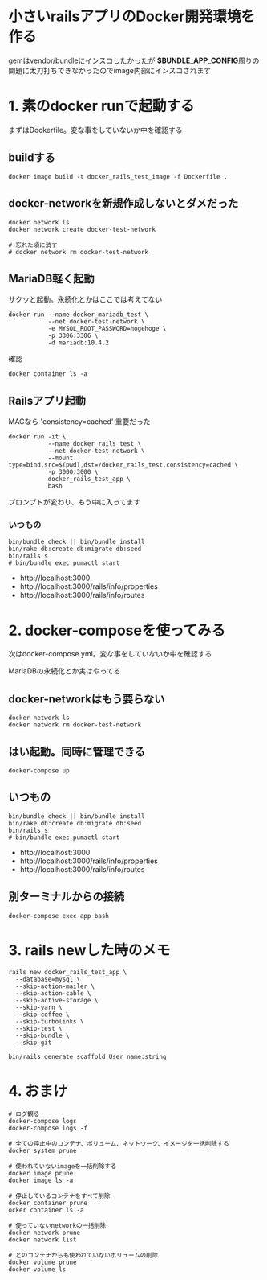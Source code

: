 # 小さいrailsアプリのDocker開発環境を作る

gemはvendor/bundleにインスコしたかったが
**$BUNDLE_APP_CONFIG**周りの問題に太刀打ちできなかったのでimage内部にインスコされます

# 1. 素のdocker runで起動する

まずはDockerfile。変な事をしていないか中を確認する

## buildする

```
docker image build -t docker_rails_test_image -f Dockerfile .
```

## docker-networkを新規作成しないとダメだった

```
docker network ls
docker network create docker-test-network

# 忘れた頃に消す
# docker network rm docker-test-network
```

## MariaDB軽く起動

サクッと起動。永続化とかはここでは考えてない

```
docker run --name docker_mariadb_test \
           --net docker-test-network \
           -e MYSQL_ROOT_PASSWORD=hogehoge \
           -p 3306:3306 \
           -d mariadb:10.4.2
```

確認

```
docker container ls -a
```

## Railsアプリ起動

MACなら 'consistency=cached' 重要だった

```
docker run -it \
           --name docker_rails_test \
           --net docker-test-network \
           --mount type=bind,src=$(pwd),dst=/docker_rails_test,consistency=cached \
           -p 3000:3000 \
           docker_rails_test_app \
           bash
```

プロンプトが変わり、もう中に入ってます

### いつもの

```
bin/bundle check || bin/bundle install
bin/rake db:create db:migrate db:seed
bin/rails s
# bin/bundle exec pumactl start
```

- http://localhost:3000
- http://localhost:3000/rails/info/properties
- http://localhost:3000/rails/info/routes

# 2. docker-composeを使ってみる

次はdocker-compose.yml。変な事をしていないか中を確認する

MariaDBの永続化とか実はやってる

## docker-networkはもう要らない

```
docker network ls
docker network rm docker-test-network
```

## はい起動。同時に管理できる

```
docker-compose up
```

## いつもの

```
bin/bundle check || bin/bundle install
bin/rake db:create db:migrate db:seed
bin/rails s
# bin/bundle exec pumactl start
```

- http://localhost:3000
- http://localhost:3000/rails/info/properties
- http://localhost:3000/rails/info/routes

## 別ターミナルからの接続

```
docker-compose exec app bash
```

# 3. rails newした時のメモ

```
rails new docker_rails_test_app \
  --database=mysql \
  --skip-action-mailer \
  --skip-action-cable \
  --skip-active-storage \
  --skip-yarn \
  --skip-coffee \
  --skip-turbolinks \
  --skip-test \
  --skip-bundle \
  --skip-git

bin/rails generate scaffold User name:string
```

# 4. おまけ

```
# ログ観る
docker-compose logs
docker-compose logs -f

# 全ての停止中のコンテナ、ボリューム、ネットワーク、イメージを一括削除する
docker system prune

# 使われていないimageを一括削除する
docker image prune
docker image ls -a

# 停止しているコンテナをすべて削除
docker container prune
ocker container ls -a

# 使っていないnetworkの一括削除
docker network prune
docker network list

# どのコンテナからも使われていないボリュームの削除
docker volume prune
docker volume ls
```
